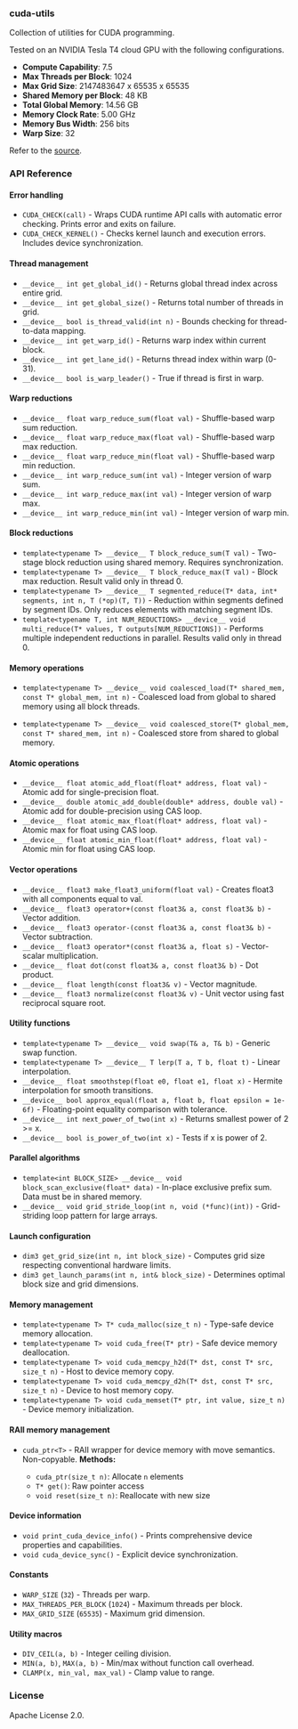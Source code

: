 ### cuda-utils

Collection of utilities for CUDA programming.

Tested on an NVIDIA Tesla T4 cloud GPU with the following configurations.

- **Compute Capability**: 7.5
- **Max Threads per Block**: 1024
- **Max Grid Size**: 2147483647 x 65535 x 65535
- **Shared Memory per Block**: 48 KB
- **Total Global Memory**: 14.56 GB
- **Memory Clock Rate**: 5.00 GHz
- **Memory Bus Width**: 256 bits
- **Warp Size**: 32

Refer to the [source](/cutils.cuh).

### API Reference

#### Error handling

- `CUDA_CHECK(call)` - Wraps CUDA runtime API calls with automatic error checking. Prints error and exits on failure.
- `CUDA_CHECK_KERNEL()` - Checks kernel launch and execution errors. Includes device synchronization.

#### Thread management

- `__device__ int get_global_id()` - Returns global thread index across entire grid.
- `__device__ int get_global_size()` - Returns total number of threads in grid.
- `__device__ bool is_thread_valid(int n)` - Bounds checking for thread-to-data mapping.
- `__device__ int get_warp_id()` - Returns warp index within current block.
- `__device__ int get_lane_id()` - Returns thread index within warp (0-31).
- `__device__ bool is_warp_leader()` - True if thread is first in warp.

#### Warp reductions

- `__device__ float warp_reduce_sum(float val)` - Shuffle-based warp sum reduction.
- `__device__ float warp_reduce_max(float val)` - Shuffle-based warp max reduction.
- `__device__ float warp_reduce_min(float val)` - Shuffle-based warp min reduction.
- `__device__ int warp_reduce_sum(int val)` - Integer version of warp sum.
- `__device__ int warp_reduce_max(int val)` - Integer version of warp max.
- `__device__ int warp_reduce_min(int val)` - Integer version of warp min.

#### Block reductions

- `template<typename T> __device__ T block_reduce_sum(T val)` - Two-stage block reduction using shared memory. Requires synchronization.
- `template<typename T> __device__ T block_reduce_max(T val)` - Block max reduction. Result valid only in thread 0.
- `template<typename T> __device__ T segmented_reduce(T* data, int* segments, int n, T (*op)(T, T))` - Reduction within segments defined by segment IDs. Only reduces elements with matching segment IDs.
- `template<typename T, int NUM_REDUCTIONS> __device__ void multi_reduce(T* values, T outputs[NUM_REDUCTIONS])` - Performs multiple independent reductions in parallel. Results valid only in thread 0.

#### Memory operations

- `template<typename T> __device__ void coalesced_load(T* shared_mem, const T* global_mem, int n)` - Coalesced load from global to shared memory using all block threads.

- `template<typename T> __device__ void coalesced_store(T* global_mem, const T* shared_mem, int n)` - Coalesced store from shared to global memory.

#### Atomic operations

- `__device__ float atomic_add_float(float* address, float val)` - Atomic add for single-precision float.
- `__device__ double atomic_add_double(double* address, double val)` - Atomic add for double-precision using CAS loop.
- `__device__ float atomic_max_float(float* address, float val)` - Atomic max for float using CAS loop.
- `__device__ float atomic_min_float(float* address, float val)` - Atomic min for float using CAS loop.

#### Vector operations

- `__device__ float3 make_float3_uniform(float val)` - Creates float3 with all components equal to val.
- `__device__ float3 operator+(const float3& a, const float3& b)` - Vector addition.
- `__device__ float3 operator-(const float3& a, const float3& b)` - Vector subtraction.
- `__device__ float3 operator*(const float3& a, float s)` - Vector-scalar multiplication.
- `__device__ float dot(const float3& a, const float3& b)` - Dot product.
- `__device__ float length(const float3& v)` - Vector magnitude.
- `__device__ float3 normalize(const float3& v)` - Unit vector using fast reciprocal square root.

#### Utility functions

- `template<typename T> __device__ void swap(T& a, T& b)` - Generic swap function.
- `template<typename T> __device__ T lerp(T a, T b, float t)` - Linear interpolation.
- `__device__ float smoothstep(float e0, float e1, float x)` - Hermite interpolation for smooth transitions.
- `__device__ bool approx_equal(float a, float b, float epsilon = 1e-6f)` - Floating-point equality comparison with tolerance.
- `__device__ int next_power_of_two(int x)` - Returns smallest power of 2 >= x.
- `__device__ bool is_power_of_two(int x)` - Tests if x is power of 2.

#### Parallel algorithms

- `template<int BLOCK_SIZE> __device__ void block_scan_exclusive(float* data)` - In-place exclusive prefix sum. Data must be in shared memory.
- `__device__ void grid_stride_loop(int n, void (*func)(int))` - Grid-striding loop pattern for large arrays.

#### Launch configuration

- `dim3 get_grid_size(int n, int block_size)` - Computes grid size respecting conventional hardware limits.
- `dim3 get_launch_params(int n, int& block_size)` - Determines optimal block size and grid dimensions.

#### Memory management

- `template<typename T> T* cuda_malloc(size_t n)` - Type-safe device memory allocation.
- `template<typename T> void cuda_free(T* ptr)` - Safe device memory deallocation.
- `template<typename T> void cuda_memcpy_h2d(T* dst, const T* src, size_t n)` - Host to device memory copy.
- `template<typename T> void cuda_memcpy_d2h(T* dst, const T* src, size_t n)` - Device to host memory copy.
- `template<typename T> void cuda_memset(T* ptr, int value, size_t n)` - Device memory initialization.

#### RAII memory management

- `cuda_ptr<T>` - RAII wrapper for device memory with move semantics. Non-copyable.
  **Methods:**

  - `cuda_ptr(size_t n)`: Allocate `n` elements
  - `T* get()`: Raw pointer access
  - `void reset(size_t n)`: Reallocate with new size

#### Device information

- `void print_cuda_device_info()` - Prints comprehensive device properties and capabilities.
- `void cuda_device_sync()` - Explicit device synchronization.

#### Constants

- `WARP_SIZE` (`32`) - Threads per warp.
- `MAX_THREADS_PER_BLOCK` (`1024`) - Maximum threads per block.
- `MAX_GRID_SIZE` (`65535`) - Maximum grid dimension.

#### Utility macros

- `DIV_CEIL(a, b)` - Integer ceiling division.
- `MIN(a, b)`, `MAX(a, b)` - Min/max without function call overhead.
- `CLAMP(x, min_val, max_val)` - Clamp value to range.

### License

Apache License 2.0.
